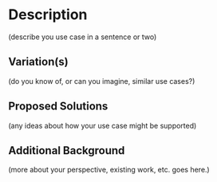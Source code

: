 # Description

(describe you use case in a sentence or two)

## Variation(s)

(do you know of, or can you imagine, similar use cases?)

## Proposed Solutions

(any ideas about how your use case might be supported)

## Additional Background

(more about your perspective, existing work, etc. goes here.)